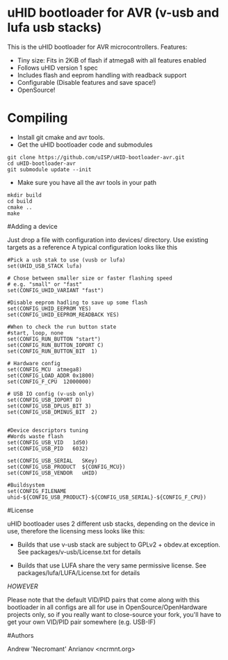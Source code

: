 # uHID bootloader for AVR (v-usb and lufa usb stacks)

This is the uHID bootloader for AVR microcontrollers. Features:

- Tiny size: Fits in 2KiB of flash if atmega8 with all features enabled
- Follows uHID version 1 spec
- Includes flash and eeprom handling with readback support
- Configurable (Disable features and save space!)
- OpenSource!

# Compiling

- Install git cmake and avr tools.
- Get the uHID bootloader code and submodules

```
git clone https://github.com/uISP/uHID-bootloader-avr.git
cd uHID-bootloader-avr
git submodule update --init
```

- Make sure you have all the avr tools in your path

```
mkdir build
cd build
cmake ..
make
```

#Adding a device

Just drop a file with configuration into devices/ directory.
Use existing targets as a reference
A typical configuration looks like this

```
#Pick a usb stak to use (vusb or lufa)
set(UHID_USB_STACK lufa)

# Chose between smaller size or faster flashing speed
# e.g. "small" or "fast"
set(CONFIG_UHID_VARIANT "fast")

#Disable eeprom hadling to save up some flash
set(CONFIG_UHID_EEPROM YES)
set(CONFIG_UHID_EEPROM_READBACK YES)

#When to check the run button state
#start, loop, none
set(CONFIG_RUN_BUTTON "start")
set(CONFIG_RUN_BUTTON_IOPORT C)
set(CONFIG_RUN_BUTTON_BIT  1)

# Hardware config
set(CONFIG_MCU  atmega8)
set(CONFIG_LOAD_ADDR 0x1800)
set(CONFIG_F_CPU  12000000)

# USB IO config (v-usb only)
set(CONFIG_USB_IOPORT D)
set(CONFIG_USB_DPLUS_BIT 3)
set(CONFIG_USB_DMINUS_BIT  2)


#Device descriptors tuning
#Words waste flash
set(CONFIG_USB_VID   1d50)
set(CONFIG_USB_PID   6032)

set(CONFIG_USB_SERIAL   SKey)
set(CONFIG_USB_PRODUCT  ${CONFIG_MCU})
set(CONFIG_USB_VENDOR   uHID)

#Buildsystem
set(CONFIG_FILENAME uhid-${CONFIG_USB_PRODUCT}-${CONFIG_USB_SERIAL}-${CONFIG_F_CPU})
```

#License

uHID bootloader uses 2 different usb stacks, depending on the device in use, therefore the licensing mess looks like this:

* Builds that use v-usb stack are subject to GPLv2 + obdev.at exception.
  See packages/v-usb/License.txt for details

* Builds that use LUFA share the very same permissive license.
  See packages/lufa/LUFA/License.txt for details

_HOWEVER_

Please note that the default VID/PID pairs that come along with this bootloader
in all configs are all for use in OpenSource/OpenHardware projects only, so if
you really want to close-source your fork, you'll have to get your own VID/PID
pair somewhere (e.g. USB-IF)

#Authors

Andrew 'Necromant' Anrianov <ncrmnt.org>
